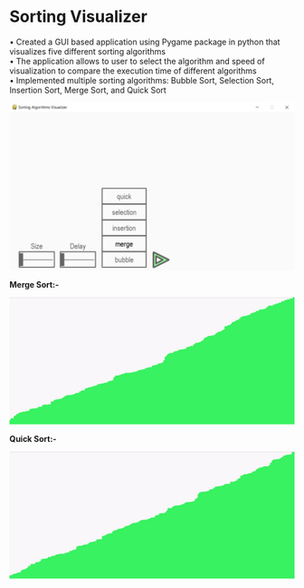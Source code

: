 # Sorting Visualizer
•	Created a GUI based application using Pygame package in python that visualizes five different sorting algorithms<br />
•	The application allows to user to select the algorithm and speed of visualization to compare the execution time of different algorithms<br />
•	Implemented multiple sorting algorithms: Bubble Sort, Selection Sort, Insertion Sort, Merge Sort, and Quick Sort<br />

![](SortingVisualizer.png)

**Merge Sort:-**

![](merge_sort.gif)

**Quick Sort:-**

![](quick_sort.gif)
